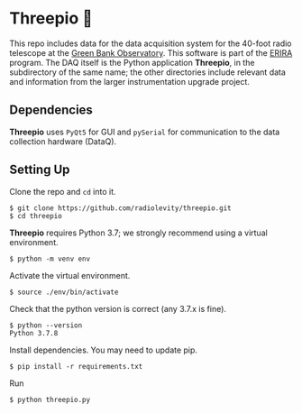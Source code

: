 # Threepio 🤖

This repo includes data for the data acquisition system for the 40-foot radio telescope at the [Green Bank Observatory](https://greenbankobservatory.org/). This software is part of the [ERIRA](https://www.danreichart.com/erira) program. The DAQ itself is the Python application **Threepio**, in the subdirectory of the same name; the other directories include relevant data and information from the larger instrumentation upgrade project.

## Dependencies

**Threepio** uses `PyQt5` for GUI and `pySerial` for communication to the data collection hardware (DataQ).

## Setting Up

Clone the repo and `cd` into it.
```
$ git clone https://github.com/radiolevity/threepio.git
$ cd threepio
```

**Threepio** requires Python 3.7; we strongly recommend using a virtual environment.
```
$ python -m venv env
```

Activate the virtual environment.
```
$ source ./env/bin/activate
```

Check that the python version is correct (any 3.7.x is fine).
```
$ python --version
Python 3.7.8
```

Install dependencies. You may need to update pip.
```
$ pip install -r requirements.txt
```

Run
```
$ python threepio.py
```
